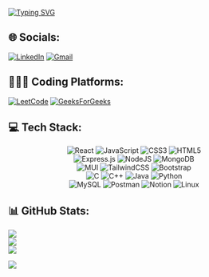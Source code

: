 [![Typing SVG](https://readme-typing-svg.herokuapp.com?font=montserrat&weight=900&size=25&pause=2000&center=true&vCenter=true&multiline=true&random=false&width=950&height=70&lines=Hi!+I+am+Madhav+Dhingra;I'm+an+Enthusiastic+Web+Developer+and+a+LifeLong+Learner)](https://git.io/typing-svg)

## 🌐 Socials:
[![LinkedIn](https://img.shields.io/badge/linkedin-%230077B5.svg?style=for-the-badge&logo=linkedin&logoColor=white)](https://www.linkedin.com/in/madhavdhingra)
[![Gmail](https://img.shields.io/badge/Gmail-D14836?style=for-the-badge&logo=gmail&logoColor=white)](mailto:dhingramadhav20@gmail.com)

## 👨🏻‍💻 Coding Platforms:
[![LeetCode](https://img.shields.io/badge/LeetCode-000000?style=for-the-badge&logo=LeetCode&logoColor=#d16c06)](https://www.leetcode.com/madhavdhingra)
[![GeeksForGeeks](https://img.shields.io/badge/GeeksForGeeks-darkgreen?style=for-the-badge&logo=GeeksForGeeks&logoColor=white)](https://www.geeksforgeeks.org/user/dhingraboy20/)

## 💻 Tech Stack:
<div align="center">

![React](https://img.shields.io/badge/react-%2320232a.svg?style=for-the-badge&logo=react&logoColor=%2361DAFB)
![JavaScript](https://img.shields.io/badge/javascript-%23323330.svg?style=for-the-badge&logo=javascript&logoColor=%23F7DF1E)
![CSS3](https://img.shields.io/badge/css3-%231572B6.svg?style=for-the-badge&logo=css3&logoColor=white)
![HTML5](https://img.shields.io/badge/html5-%23E34F26.svg?style=for-the-badge&logo=html5&logoColor=white)\
![Express.js](https://img.shields.io/badge/express.js-%23404d59.svg?style=for-the-badge&logo=express&logoColor=%2361DAFB)
![NodeJS](https://img.shields.io/badge/node.js-6DA55F?style=for-the-badge&logo=node.js&logoColor=white)
![MongoDB](https://img.shields.io/badge/MongoDB-%234ea94b.svg?style=for-the-badge&logo=mongodb&logoColor=white)\
![MUI](https://img.shields.io/badge/MUI-%230081CB.svg?style=for-the-badge&logo=mui&logoColor=white)
![TailwindCSS](https://img.shields.io/badge/tailwindcss-%2338B2AC.svg?style=for-the-badge&logo=tailwind-css&logoColor=white)
![Bootstrap](https://img.shields.io/badge/bootstrap-%238511FA.svg?style=for-the-badge&logo=bootstrap&logoColor=white)\
![C](https://img.shields.io/badge/c-%2300599C.svg?style=for-the-badge&logo=c&logoColor=white)
![C++](https://img.shields.io/badge/c++-%2300599C.svg?style=for-the-badge&logo=c%2B%2B&logoColor=white)
![Java](https://img.shields.io/badge/java-%23ED8B00.svg?style=for-the-badge&logo=openjdk&logoColor=white)
![Python](https://img.shields.io/badge/python-3670A0?style=for-the-badge&logo=python&logoColor=ffdd54)\
![MySQL](https://img.shields.io/badge/mysql-4479A1.svg?style=for-the-badge&logo=mysql&logoColor=white) ![Postman](https://img.shields.io/badge/Postman-FF6C37?style=for-the-badge&logo=postman&logoColor=white) ![Notion](https://img.shields.io/badge/Notion-%23000000.svg?style=for-the-badge&logo=notion&logoColor=white)
![Linux](https://img.shields.io/badge/Linux-FCC624?style=for-the-badge&logo=linux&logoColor=black)

</div>

## 📊 GitHub Stats:
![](https://github-readme-stats.vercel.app/api?username=dhingra-madhav&theme=github_dark&hide_border=true&include_all_commits=false&count_private=false)<br>
![](https://github-readme-streak-stats.herokuapp.com/?user=dhingra-madhav&theme=github_dark&hide_border=true)<br>
![](https://github-readme-stats.vercel.app/api/top-langs/?username=dhingra-madhav&theme=github_dark&hide_border=true&include_all_commits=false&count_private=false&layout=compact)


[![](https://visitcount.itsvg.in/api?id=dhingra-madhav&icon=0&color=0)](https://visitcount.itsvg.in)
